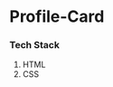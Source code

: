 <!-- Use Ctrl/Cmd + Shift + V in VS Code to preview this Markdown file. -->

# Profile-Card

### Tech Stack

1. HTML
2. CSS


